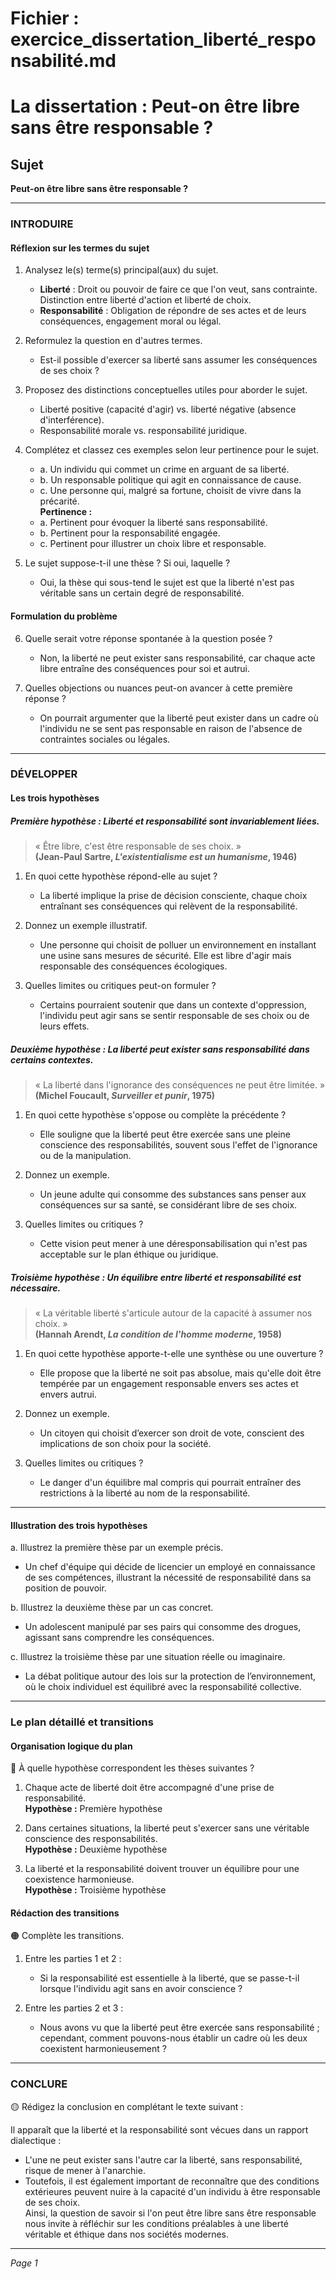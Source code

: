 # Fichier : exercice_dissertation_liberté_responsabilité.md

# La dissertation : Peut-on être libre sans être responsable ?

## Sujet
**Peut-on être libre sans être responsable ?**

---

### INTRODUIRE

#### Réflexion sur les termes du sujet

1. Analysez le(s) terme(s) principal(aux) du sujet.  
   - **Liberté** : Droit ou pouvoir de faire ce que l'on veut, sans contrainte. Distinction entre liberté d'action et liberté de choix.  
   - **Responsabilité** : Obligation de répondre de ses actes et de leurs conséquences, engagement moral ou légal.

2. Reformulez la question en d'autres termes.  
   - Est-il possible d'exercer sa liberté sans assumer les conséquences de ses choix ? 

3. Proposez des distinctions conceptuelles utiles pour aborder le sujet.  
   - Liberté positive (capacité d'agir) vs. liberté négative (absence d'interférence).  
   - Responsabilité morale vs. responsabilité juridique.

4. Complétez et classez ces exemples selon leur pertinence pour le sujet.  
   - a. Un individu qui commet un crime en arguant de sa liberté.  
   - b. Un responsable politique qui agit en connaissance de cause.  
   - c. Une personne qui, malgré sa fortune, choisit de vivre dans la précarité.  
   **Pertinence :** 
   - a. Pertinent pour évoquer la liberté sans responsabilité. 
   - b. Pertinent pour la responsabilité engagée. 
   - c. Pertinent pour illustrer un choix libre et responsable.

5. Le sujet suppose-t-il une thèse ? Si oui, laquelle ?  
   - Oui, la thèse qui sous-tend le sujet est que la liberté n'est pas véritable sans un certain degré de responsabilité.

#### Formulation du problème

6. Quelle serait votre réponse spontanée à la question posée ?  
   - Non, la liberté ne peut exister sans responsabilité, car chaque acte libre entraîne des conséquences pour soi et autrui.

7. Quelles objections ou nuances peut-on avancer à cette première réponse ?  
   - On pourrait argumenter que la liberté peut exister dans un cadre où l'individu ne se sent pas responsable en raison de l'absence de contraintes sociales ou légales.

---

### DÉVELOPPER

#### Les trois hypothèses

##### Première hypothèse : Liberté et responsabilité sont invariablement liées.

> « Être libre, c'est être responsable de ses choix. »  
> **(Jean-Paul Sartre, *L'existentialisme est un humanisme*, 1946)**

1. En quoi cette hypothèse répond-elle au sujet ?  
   - La liberté implique la prise de décision consciente, chaque choix entraînant ses conséquences qui relèvent de la responsabilité.

2. Donnez un exemple illustratif.  
   - Une personne qui choisit de polluer un environnement en installant une usine sans mesures de sécurité. Elle est libre d'agir mais responsable des conséquences écologiques.

3. Quelles limites ou critiques peut-on formuler ?  
   - Certains pourraient soutenir que dans un contexte d'oppression, l'individu peut agir sans se sentir responsable de ses choix ou de leurs effets.

##### Deuxième hypothèse : La liberté peut exister sans responsabilité dans certains contextes.

> « La liberté dans l'ignorance des conséquences ne peut être limitée. »  
> **(Michel Foucault, *Surveiller et punir*, 1975)**

1. En quoi cette hypothèse s'oppose ou complète la précédente ?  
   - Elle souligne que la liberté peut être exercée sans une pleine conscience des responsabilités, souvent sous l'effet de l'ignorance ou de la manipulation.

2. Donnez un exemple.  
   - Un jeune adulte qui consomme des substances sans penser aux conséquences sur sa santé, se considérant libre de ses choix.

3. Quelles limites ou critiques ?  
   - Cette vision peut mener à une déresponsabilisation qui n'est pas acceptable sur le plan éthique ou juridique.

##### Troisième hypothèse : Un équilibre entre liberté et responsabilité est nécessaire.

> « La véritable liberté s'articule autour de la capacité à assumer nos choix. »  
> **(Hannah Arendt, *La condition de l'homme moderne*, 1958)**

1. En quoi cette hypothèse apporte-t-elle une synthèse ou une ouverture ?  
   - Elle propose que la liberté ne soit pas absolue, mais qu'elle doit être tempérée par un engagement responsable envers ses actes et envers autrui.

2. Donnez un exemple.  
   - Un citoyen qui choisit d’exercer son droit de vote, conscient des implications de son choix pour la société.

3. Quelles limites ou critiques ?  
   - Le danger d'un équilibre mal compris qui pourrait entraîner des restrictions à la liberté au nom de la responsabilité.

---

#### Illustration des trois hypothèses

a. Illustrez la première thèse par un exemple précis.  
   - Un chef d'équipe qui décide de licencier un employé en connaissance de ses compétences, illustrant la nécessité de responsabilité dans sa position de pouvoir.

b. Illustrez la deuxième thèse par un cas concret.  
   - Un adolescent manipulé par ses pairs qui consomme des drogues, agissant sans comprendre les conséquences.

c. Illustrez la troisième thèse par une situation réelle ou imaginaire.  
   - La débat politique autour des lois sur la protection de l’environnement, où le choix individuel est équilibré avec la responsabilité collective.

---

### Le plan détaillé et transitions

#### Organisation logique du plan

🔴 À quelle hypothèse correspondent les thèses suivantes ?

1. Chaque acte de liberté doit être accompagné d'une prise de responsabilité.  
   **Hypothèse :** Première hypothèse

2. Dans certaines situations, la liberté peut s'exercer sans une véritable conscience des responsabilités.  
   **Hypothèse :** Deuxième hypothèse

3. La liberté et la responsabilité doivent trouver un équilibre pour une coexistence harmonieuse.  
   **Hypothèse :** Troisième hypothèse

#### Rédaction des transitions

🟠 Complète les transitions.

1. Entre les parties 1 et 2 :  
   - Si la responsabilité est essentielle à la liberté, que se passe-t-il lorsque l'individu agit sans en avoir conscience ?

2. Entre les parties 2 et 3 :  
   - Nous avons vu que la liberté peut être exercée sans responsabilité ; cependant, comment pouvons-nous établir un cadre où les deux coexistent harmonieusement ?

---

### CONCLURE

🟡 Rédigez la conclusion en complétant le texte suivant :

Il apparaît que la liberté et la responsabilité sont vécues dans un rapport dialectique :  
- L'une ne peut exister sans l'autre car la liberté, sans responsabilité, risque de mener à l'anarchie.  
- Toutefois, il est également important de reconnaître que des conditions extérieures peuvent nuire à la capacité d'un individu à être responsable de ses choix.  
Ainsi, la question de savoir si l'on peut être libre sans être responsable nous invite à réfléchir sur les conditions préalables à une liberté véritable et éthique dans nos sociétés modernes.

--- 

*Page 1*